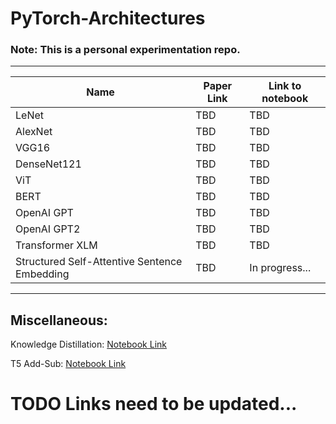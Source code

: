 # PyTorch-Architectures

### Note: This is a personal experimentation repo.

-----------------------------------------------------------------------------

| Name | Paper Link | Link to notebook |
| ---- | ---------- | ---------------- |
| LeNet | TBD | TBD |
| AlexNet | TBD | TBD |
| VGG16 | TBD | TBD |
| DenseNet121 | TBD | TBD |
| ViT | TBD | TBD |
| BERT | TBD | TBD |
| OpenAI GPT | TBD | TBD |
| OpenAI GPT2 | TBD | TBD |
| Transformer XLM | TBD | TBD |
| Structured Self-Attentive Sentence Embedding | TBD | In progress... |

------------------------------------------------------------------------------------

## Miscellaneous:

Knowledge Distillation: [Notebook Link](https://nbviewer.jupyter.org/github/vishal-burman/PyTorch-Architectures/blob/master/misc/Knowledge_Distillation.ipynb)

T5 Add-Sub: [Notebook Link](https://nbviewer.jupyter.org/github/vishal-burman/PyTorch-Architectures/blob/master/misc/T5_Math_Add_Sub.ipynb)

# TODO Links need to be updated...

